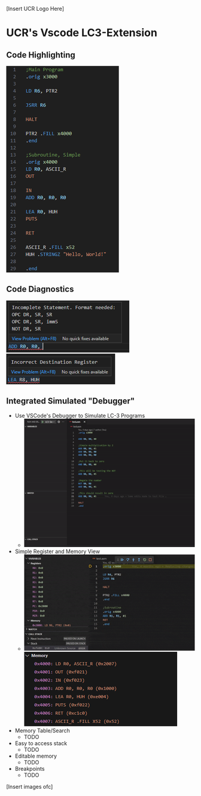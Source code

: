 [Insert UCR Logo Here]

# UCR's Vscode LC3-Extension
## Code Highlighting
![Example](./pictures/example_program.png)

## Code Diagnostics
![FirstError](./pictures/error1.png)
![SecondError](./pictures/error2.png)

## Integrated Simulated "Debugger"
* Use VSCode's Debugger to Simulate LC-3 Programs
	* ![HowTo](./pictures/How%20to%20Sim%20LC3.gif)
* Simple Register and Memory View
	* ![SimView](./pictures/Memory_View.gif) ![MemView](./pictures/memory_view2.png)
* Memory Table/Search
	* TODO
* Easy to access stack
	* TODO
* Editable memory
	* TODO
* Breakpoints
	* TODO

[Insert images ofc]